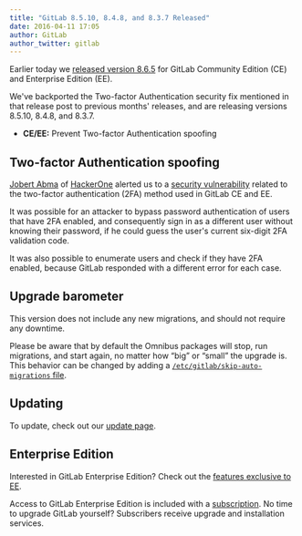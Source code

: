 ```yaml
---
title: "GitLab 8.5.10, 8.4.8, and 8.3.7 Released"
date: 2016-04-11 17:05
author: GitLab
author_twitter: gitlab
---
```


Earlier today we [released version 8.6.5][8-6-5] for GitLab Community Edition
(CE) and Enterprise Edition (EE).

We've backported the Two-factor Authentication security fix mentioned in that
release post to previous months' releases, and are releasing versions 8.5.10,
8.4.8, and 8.3.7.

[8-6-5]: /2016/04/11/gitlab-8-dot-6-dot-5-released/

<!-- more -->

- **CE/EE:** Prevent Two-factor Authentication spoofing

## Two-factor Authentication spoofing

[Jobert Abma](https://twitter.com/jobertabma) of [HackerOne](https://hackerone.com/jobert)
alerted us to a [security vulnerability] related to the two-factor authentication
(2FA) method used in GitLab CE and EE.

It was possible for an attacker to bypass password authentication of users that
have 2FA enabled, and consequently sign in as a different user without knowing
their password, if he could guess the user's current six-digit 2FA validation
code.

It was also possible to enumerate users and check if they have 2FA enabled,
because GitLab responded with a different error for each case.

[security vulnerability]: https://gitlab.com/gitlab-org/gitlab-ce/issues/14900

## Upgrade barometer

This version does not include any new migrations, and should not require
any downtime.

Please be aware that by default the Omnibus packages will stop, run migrations,
and start again, no matter how “big” or “small” the upgrade is. This behavior
can be changed by adding a [`/etc/gitlab/skip-auto-migrations`
file](http://doc.gitlab.com/omnibus/update/README.html).

## Updating

To update, check out our [update page](https://about.gitlab.com/update).

## Enterprise Edition

Interested in GitLab Enterprise Edition? Check out the [features exclusive to
EE](https://about.gitlab.com/features/#enterprise).

Access to GitLab Enterprise Edition is included with a [subscription](/products/).
No time to upgrade GitLab yourself? Subscribers receive upgrade and installation
services.
